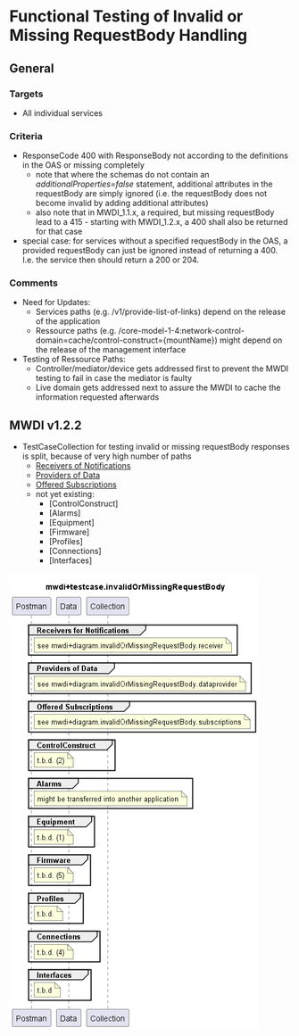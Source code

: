 # Functional Testing of Invalid or Missing RequestBody Handling


## General

### Targets
- All individual services

### Criteria
- ResponseCode 400 with ResponseBody not according to the definitions in the OAS or missing completely
  - note that where the schemas do not contain an *additionalProperties=false* statement, additional attributes in the requestBody are simply ignored (i.e. the requestBody does not become invalid by adding additional attributes)
  - also note that in MWDI_1.1.x, a required, but missing requestBody lead to a 415 - starting with MWDI_1.2.x, a 400 shall also be returned for that case
- special case: for services without a specified requestBody in the OAS, a provided requestBody can just be ignored instead of returning a 400. I.e. the service then should return a 200 or 204.

### Comments  
- Need for Updates:  
  - Services paths (e.g. /v1/provide-list-of-links) depend on the release of the application  
  - Ressource paths (e.g. /core-model-1-4:network-control-domain=cache/control-construct={mountName}) might depend on the release of the management interface  
- Testing of Ressource Paths:  
  - Controller/mediator/device gets addressed first to prevent the MWDI testing to fail in case the mediator is faulty  
  - Live domain gets addressed next to assure the MWDI to cache the information requested afterwards


## MWDI v1.2.2  
- TestCaseCollection for testing invalid or missing requestBody responses is split, because of very high number of paths  
  - [Receivers of Notifications](./v1.2.2/Receiver/)  
  - [Providers of Data](./v1.2.2/Dataprovider/)  
  - [Offered Subscriptions](./v1.2.2/Subscriptions/)  
  - not yet existing:
    - [ControlConstruct]  
    - [Alarms]  
    - [Equipment]  
    - [Firmware]  
    - [Profiles]  
    - [Connections]  
    - [Interfaces]  

![Overview](./mwdi+diagram.invalidOrMissingRequestBody.png)  


